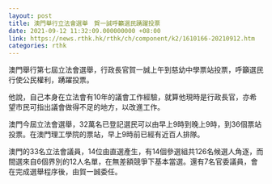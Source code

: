 ```yaml
---
layout: post
title: 澳門舉行立法會選舉　賀一誠呼籲選民踴躍投票
date: 2021-09-12 11:32:09.000000000 +08:00
link: https://news.rthk.hk/rthk/ch/component/k2/1610166-20210912.htm
categories: rthk
---
```


澳門舉行第七屆立法會選舉，行政長官賀一誠上午到慈幼中學票站投票，呼籲選民行使公民權利，踴躍投票。

他說，自己本身在立法會有10年的議會工作經驗，就算他現時是行政長官，亦希望市民可指出議會做得不足的地方，以改進工作。

澳門今屆立法會選舉，32萬名已登記選民可以由早上9時到晚上9時，到36個票站投票。在澳門理工學院的票站，早上9時前已經有近百人排隊。

澳門的33名立法會議員，14位由直選產生，有14個參選組共126名候選人角逐，而間選來自6個界別的12人名單，在無差額競爭下基本當選。還有7名官委議員，會在完成選舉程序後，由賀一誠委任。
